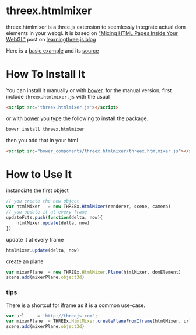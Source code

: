 threex.htmlmixer
================

threex.htmlmixer is a three.js extension to seemlessly integrate actual dom elements in your webgl.
It is based on 
["Mixing HTML Pages Inside Your WebGL"](http://learningthreejs.com/blog/2013/04/30/closing-the-gap-between-html-and-webgl/)
post on [learningthree.js blog](http://learningthreejs.com)

Here is a [basic example](http://jeromeetienne.github.io/threex.htmlmixer/examples/basic.html) and its [source](https://github.com/jeromeetienne/threex.htmlmixer/blob/master/examples/basic.html)

How To Install It
=================

You can install it manually or with
[bower](http://bower.io/).
for the manual version, first include ```threex.htmlmixer.js``` with the usual

```html
<script src='threex.htmlmixer.js'></script>
```

or with
[bower](http://bower.io/) 
you type the following to install the package.

```bash
bower install threex.htmlmixer
```

then you add that in your html

```html
<script src="bower_components/threex.htmlmixer/threex.htmlmixer.js"></script>
```


How to Use It
=============

instanciate the first object

```javascript
// you create the new object
var htmlMixer	= new THREEx.HtmlMixer(renderer, scene, camera)
// you update it at every frame
updateFcts.push(function(delta, now){
	htmlMixer.update(delta, now)
})
```

update it at every frame

```javascript
htmlMixer.update(delta, now)
```

create an plane

```javascript
var mixerPlane	= new THREEx.HtmlMixer.Plane(htmlMixer, domElement)
scene.add(mixerPlane.object3d)
```

### tips
There is a shortcut for iframe as it is a common use-case.

```javascript
var url		= 'http://threejs.com';
var mixerPlane	= THREEx.HtmlMixer.createPlaneFromIframe(htmlMixer, url)
scene.add(mixerPlane.object3d)
```

